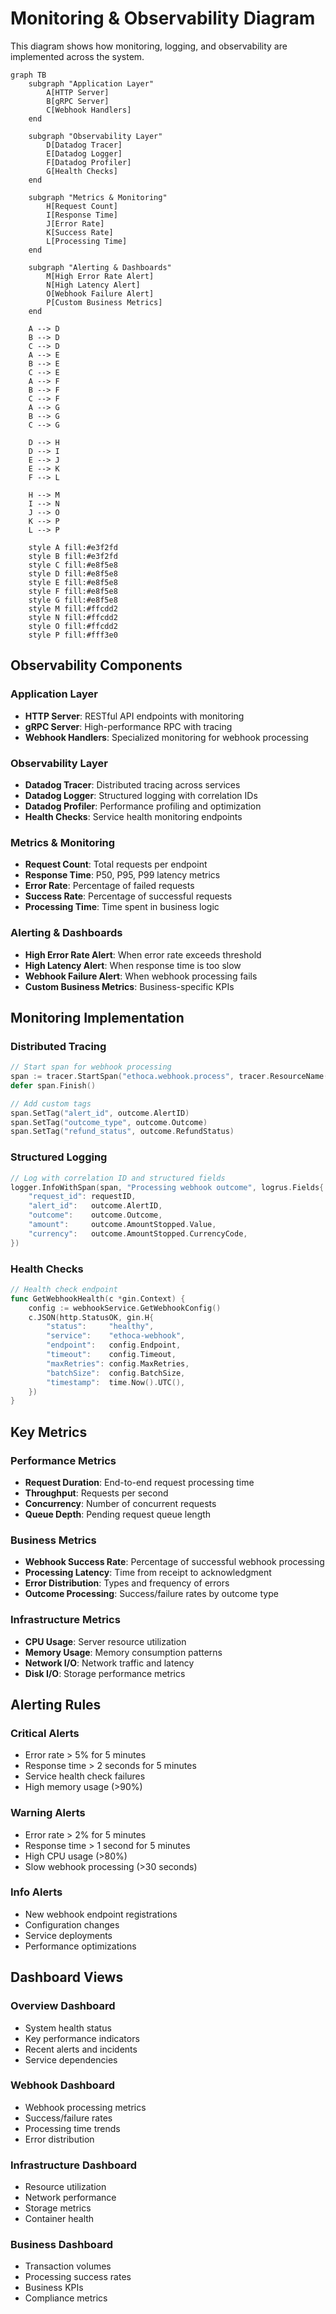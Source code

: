 # Monitoring & Observability Diagram

This diagram shows how monitoring, logging, and observability are implemented across the system.

```mermaid
graph TB
    subgraph "Application Layer"
        A[HTTP Server]
        B[gRPC Server]
        C[Webhook Handlers]
    end
    
    subgraph "Observability Layer"
        D[Datadog Tracer]
        E[Datadog Logger]
        F[Datadog Profiler]
        G[Health Checks]
    end
    
    subgraph "Metrics & Monitoring"
        H[Request Count]
        I[Response Time]
        J[Error Rate]
        K[Success Rate]
        L[Processing Time]
    end
    
    subgraph "Alerting & Dashboards"
        M[High Error Rate Alert]
        N[High Latency Alert]
        O[Webhook Failure Alert]
        P[Custom Business Metrics]
    end
    
    A --> D
    B --> D
    C --> D
    A --> E
    B --> E
    C --> E
    A --> F
    B --> F
    C --> F
    A --> G
    B --> G
    C --> G
    
    D --> H
    D --> I
    E --> J
    E --> K
    F --> L
    
    H --> M
    I --> N
    J --> O
    K --> P
    L --> P
    
    style A fill:#e3f2fd
    style B fill:#e3f2fd
    style C fill:#e8f5e8
    style D fill:#e8f5e8
    style E fill:#e8f5e8
    style F fill:#e8f5e8
    style G fill:#e8f5e8
    style M fill:#ffcdd2
    style N fill:#ffcdd2
    style O fill:#ffcdd2
    style P fill:#fff3e0
```

## Observability Components

### **Application Layer**
- **HTTP Server**: RESTful API endpoints with monitoring
- **gRPC Server**: High-performance RPC with tracing
- **Webhook Handlers**: Specialized monitoring for webhook processing

### **Observability Layer**
- **Datadog Tracer**: Distributed tracing across services
- **Datadog Logger**: Structured logging with correlation IDs
- **Datadog Profiler**: Performance profiling and optimization
- **Health Checks**: Service health monitoring endpoints

### **Metrics & Monitoring**
- **Request Count**: Total requests per endpoint
- **Response Time**: P50, P95, P99 latency metrics
- **Error Rate**: Percentage of failed requests
- **Success Rate**: Percentage of successful requests
- **Processing Time**: Time spent in business logic

### **Alerting & Dashboards**
- **High Error Rate Alert**: When error rate exceeds threshold
- **High Latency Alert**: When response time is too slow
- **Webhook Failure Alert**: When webhook processing fails
- **Custom Business Metrics**: Business-specific KPIs

## Monitoring Implementation

### **Distributed Tracing**
```go
// Start span for webhook processing
span := tracer.StartSpan("ethoca.webhook.process", tracer.ResourceName("EthocaWebhook"))
defer span.Finish()

// Add custom tags
span.SetTag("alert_id", outcome.AlertID)
span.SetTag("outcome_type", outcome.Outcome)
span.SetTag("refund_status", outcome.RefundStatus)
```

### **Structured Logging**
```go
// Log with correlation ID and structured fields
logger.InfoWithSpan(span, "Processing webhook outcome", logrus.Fields{
    "request_id": requestID,
    "alert_id":   outcome.AlertID,
    "outcome":    outcome.Outcome,
    "amount":     outcome.AmountStopped.Value,
    "currency":   outcome.AmountStopped.CurrencyCode,
})
```

### **Health Checks**
```go
// Health check endpoint
func GetWebhookHealth(c *gin.Context) {
    config := webhookService.GetWebhookConfig()
    c.JSON(http.StatusOK, gin.H{
        "status":     "healthy",
        "service":    "ethoca-webhook",
        "endpoint":   config.Endpoint,
        "timeout":    config.Timeout,
        "maxRetries": config.MaxRetries,
        "batchSize":  config.BatchSize,
        "timestamp":  time.Now().UTC(),
    })
}
```

## Key Metrics

### **Performance Metrics**
- **Request Duration**: End-to-end request processing time
- **Throughput**: Requests per second
- **Concurrency**: Number of concurrent requests
- **Queue Depth**: Pending request queue length

### **Business Metrics**
- **Webhook Success Rate**: Percentage of successful webhook processing
- **Processing Latency**: Time from receipt to acknowledgment
- **Error Distribution**: Types and frequency of errors
- **Outcome Processing**: Success/failure rates by outcome type

### **Infrastructure Metrics**
- **CPU Usage**: Server resource utilization
- **Memory Usage**: Memory consumption patterns
- **Network I/O**: Network traffic and latency
- **Disk I/O**: Storage performance metrics

## Alerting Rules

### **Critical Alerts**
- Error rate > 5% for 5 minutes
- Response time > 2 seconds for 5 minutes
- Service health check failures
- High memory usage (>90%)

### **Warning Alerts**
- Error rate > 2% for 5 minutes
- Response time > 1 second for 5 minutes
- High CPU usage (>80%)
- Slow webhook processing (>30 seconds)

### **Info Alerts**
- New webhook endpoint registrations
- Configuration changes
- Service deployments
- Performance optimizations

## Dashboard Views

### **Overview Dashboard**
- System health status
- Key performance indicators
- Recent alerts and incidents
- Service dependencies

### **Webhook Dashboard**
- Webhook processing metrics
- Success/failure rates
- Processing time trends
- Error distribution

### **Infrastructure Dashboard**
- Resource utilization
- Network performance
- Storage metrics
- Container health

### **Business Dashboard**
- Transaction volumes
- Processing success rates
- Business KPIs
- Compliance metrics
